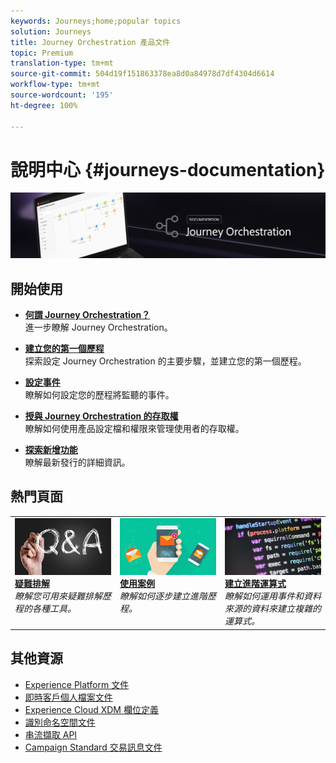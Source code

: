 ```yaml
---
keywords: Journeys;home;popular topics
solution: Journeys
title: Journey Orchestration 產品文件
topic: Premium
translation-type: tm+mt
source-git-commit: 504d19f151863378ea8d0a84978d7df4304d6614
workflow-type: tm+mt
source-wordcount: '195'
ht-degree: 100%

---
```



# 說明中心 {#journeys-documentation}

![](using/assets/do-not-localize/bannerjourney.png)

## 開始使用

* **[何謂 Journey Orchestration？](using/about/about-journey-orchestration.md)**<br/>進一步瞭解 Journey Orchestration。

* **[建立您的第一個歷程](using/about/get-started.md)**<br/>探索設定 Journey Orchestration 的主要步驟，並建立您的第一個歷程。

* **[設定事件](using/event/about-events.md#section_tbk_5qt_pgb)**<br/>瞭解如何設定您的歷程將監聽的事件。

* **[授與 Journey Orchestration 的存取權](using/about/access-management.md)**<br/>瞭解如何使用產品設定檔和權限來管理使用者的存取權。

* **[探索新增功能](using/release-notes/release-notes.md)**<br/>瞭解最新發行的詳細資訊。

## 熱門頁面

<table>
<tr>
    <td valign="top">
        <a href="using/about/troubleshooting.md">
       <img alt="開發人員" src="using/assets/do-not-localize/FAQ.png" />
       </a>
    <div>
    <a href="using/about/troubleshooting.md"><strong>疑難排解</strong></a>
    </div>
    <em>瞭解您可用來疑難排解歷程的各種工具。</em>
    <br>
  </td>
  <td valign="top">
    <a href="using/usecase/building-the-journey.md">
      <img alt="建立" src="using/assets/do-not-localize/design.png"/>
    </a>
    <div>
    <a href="using/usecase/building-the-journey.md"><strong>使用案例</strong></a>
    </div>
    <em>瞭解如何逐步建立進階歷程。</em>
    <br>
  </td>
  <td valign="top">
    <a href="using/expression/expressionadvanced.md">
      <img alt="條件" src="using/assets/do-not-localize/dev.png"/>
    </a>
    <div>
    <a href="using/expression/expressionadvanced.md"><strong>建立進階運算式</strong></a>
    </div>
    <em>瞭解如何運用事件和資料來源的資料來建立複雜的運算式。 </em>
    <br>
  </td>
</tr>
</table>

## 其他資源

* [Experience Platform 文件](https://www.adobe.com/tw/experience-platform/documentation-and-developer-resources.html)
* [即時客戶個人檔案文件](https://docs.adobe.com/content/help/zh-Hant/experience-platform/profile/home.html)
* [Experience Cloud XDM 欄位定義](https://docs.adobe.com/content/help/zh-Hant/experience-platform/xdm/home.html)
* [識別命名空間文件](https://docs.adobe.com/content/help/zh-Hant/experience-platform/identity/home.html)
* [串流擷取 API](https://docs.adobe.com/content/help/zh-Hant/experience-platform/ingestion/streaming/overview.html)
* [Campaign Standard 交易訊息文件](https://docs.adobe.com/content/help/zh-Hant/campaign-standard/using/communication-channels/transactional-messaging/about-transactional-messaging.html)
